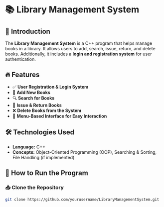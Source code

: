# 📚 Library Management System  

## 📌 Introduction  
The **Library Management System** is a C++ program that helps manage books in a library. It allows users to add, search, issue, return, and delete books. Additionally, it includes a **login and registration system** for user authentication.  

## 🔥 Features  
- ✅ **User Registration & Login System**  
- 📖 **Add New Books**  
- 🔍 **Search for Books**  
- 📅 **Issue & Return Books**  
- ❌ **Delete Books from the System**  
- 📜 **Menu-Based Interface for Easy Interaction**  

## 🛠 Technologies Used  
- **Language:** C++  
- **Concepts:** Object-Oriented Programming (OOP), Searching & Sorting, File Handling (if implemented)  

## 🎯 How to Run the Program  

### 📥 Clone the Repository  
```bash
git clone https://github.com/yourusername/LibraryManagementSystem.git
